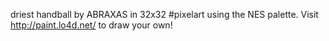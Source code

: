 driest handball by ABRAXAS in 32x32 #pixelart using the NES palette. Visit http://paint.lo4d.net/ to draw your own! 